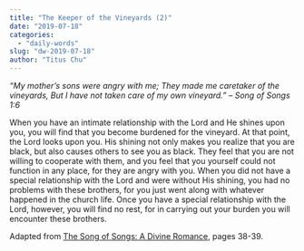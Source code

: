 ```yaml
---
title: "The Keeper of the Vineyards (2)"
date: "2019-07-18"
categories: 
  - "daily-words"
slug: "dw-2019-07-18"
author: "Titus Chu"
---
```


_“My mother’s sons were angry with me;_ _They made me caretaker of the vineyards,_ _But I have not taken care of my own vineyard.”_ _– Song of Songs 1:6_

When you have an intimate relationship with the Lord and He shines upon you, you will find that you become burdened for the vineyard. At that point, the Lord looks upon you. His shining not only makes you realize that you are black, but also causes others to see you as black. They feel that you are not willing to cooperate with them, and you feel that you yourself could not function in any place, for they are angry with you. When you did not have a special relationship with the Lord and were without His shining, you had no problems with these brothers, for you just went along with whatever happened in the church life. Once you have a special relationship with the Lord, however, you will find no rest, for in carrying out your burden you will encounter these brothers.

Adapted from [The Song of Songs: A Divine Romance](/song-of-songs-dr), pages 38-39.
